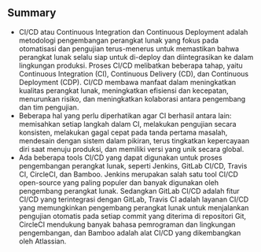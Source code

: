 ## Summary ## 
- CI/CD atau Continuous Integration dan Continuous Deployment adalah metodologi pengembangan perangkat lunak yang fokus pada otomatisasi dan pengujian terus-menerus untuk memastikan bahwa perangkat lunak selalu siap untuk di-deploy dan diintegrasikan ke dalam lingkungan produksi. Proses CI/CD melibatkan beberapa tahap, yaitu Continuous Integration (CI), Continuous Delivery (CD), dan Continuous Deployment (CDP). CI/CD membawa manfaat dalam meningkatkan kualitas perangkat lunak, meningkatkan efisiensi dan kecepatan, menurunkan risiko, dan meningkatkan kolaborasi antara pengembang dan tim pengujian.
- Beberapa hal yang perlu diperhatikan agar CI berhasil antara lain: memisahkan setiap langkah dalam CI, melakukan pengujian secara konsisten, melakukan gagal cepat pada tanda pertama masalah, mendesain dengan sistem dalam pikiran, terus tingkatkan kepercayaan diri saat menuju produksi, dan memiliki versi yang unik secara global.
- Ada beberapa tools CI/CD yang dapat digunakan untuk proses pengembangan perangkat lunak, seperti Jenkins, GitLab CI/CD, Travis CI, CircleCI, dan Bamboo. Jenkins merupakan salah satu tool CI/CD open-source yang paling populer dan banyak digunakan oleh pengembang perangkat lunak. Sedangkan GitLab CI/CD adalah fitur CI/CD yang terintegrasi dengan GitLab, Travis CI adalah layanan CI/CD yang memungkinkan pengembang perangkat lunak untuk menjalankan pengujian otomatis pada setiap commit yang diterima di repositori Git, CircleCI mendukung banyak bahasa pemrograman dan lingkungan pengembangan, dan Bamboo adalah alat CI/CD yang dikembangkan oleh Atlassian.